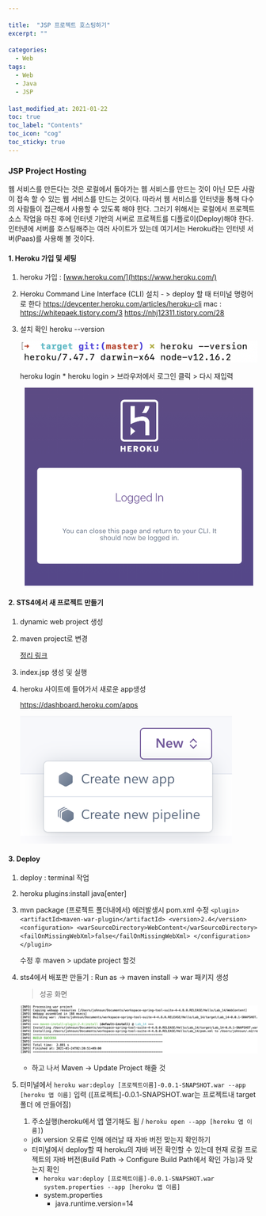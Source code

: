 ```yaml
---

title:  "JSP 프로젝트 호스팅하기"
excerpt: "" 

categories:
  - Web
tags:
  - Web
  - Java
  - JSP

last_modified_at: 2021-01-22 
toc: true
toc_label: "Contents"
toc_icon: "cog"
toc_sticky: true
---
```


### **JSP Project Hosting**

웹 서비스를 만든다는 것은 로컬에서 돌아가는 웹 서비스를 만드는 것이 아닌 모든 사람이 접속 할 수 있는 웹 서비스를 만드는 것이다. 따라서 웹 서비스를 인터넷을 통해 다수의 사람들이 접근해서 사용할 수 있도록 해야 한다. 그러기 위해서는 로컬에서 프로젝트 소스 작업을 마친 후에 인터넷 기반의 서버로 프로젝트를 디플로이(Deploy)해야 한다. 인터넷에 서버를 호스팅해주는 여러 사이트가 있는데 여기서는 Heroku라는 인터넷 서버(Paas)를 사용해 볼 것이다. 

#### 1. Heroku 가입 및 세팅

1. heroku 가입 : [www.heroku.com/](https://www.heroku.com/)

2. Heroku Command Line Interface (CLI)  설치  - > deploy 할 때 터미널 명령어로 한다
   <https://devcenter.heroku.com/articles/heroku-cli>
    mac : <https://whitepaek.tistory.com/3>
           <https://nhj12311.tistory.com/28>

3. 설치 확인
   heroku --version

   ![스크린샷 2021-01-23 오후 11.17.38](/assets/images/jsp_project/38.png)

   heroku login
   \* heroku login > 브라우저에서 로그인 클릭 > 다시 재입력

   <center><img height="400" src="/assets/images/jsp_project/59.png"></center>

   

#### 2. STS4에서 새 프로젝트 만들기

1. dynamic web project 생성

2. maven project로 변경

    [정리 링크](https://syh39.github.io/web/Spring_git/#%EC%83%88-%ED%94%84%EB%A1%9C%EC%A0%9D%ED%8A%B8-%EB%A7%8C%EB%93%A4%EA%B8%B0)

3. index.jsp 생성 및 실행

4. heroku 사이트에 들어가서 새로운 app생성

   <https://dashboard.heroku.com/apps>

   ![스크린샷 2021-01-23 오후 11.21.58](/assets/images/jsp_project/58.png)



#### 3. Deploy

1. deploy : terminal 작업

2. heroku plugins:install java[enter]

3. mvn package (프로젝트 폴더내에서)
   에러발생시 pom.xml 수정
    `<plugin>
    <artifactId>maven-war-plugin</artifactId>
    <version>2.4</version>
    <configuration>
    <warSourceDirectory>WebContent</warSourceDirectory>
    <failOnMissingWebXml>false</failOnMissingWebXml>
    </configuration>
   </plugin>`

   수정 후 maven > update project 할것

4. sts4에서 배포판 만들기 : Run  as -> maven install -> war 패키지 생성

   > 성공 화면

   ![20](/assets/images/jsp_project/20.png)

   - 하고 나서 Maven -> Update Project 해줄 것

5. 터미널에서 `heroku war:deploy [프로젝트이름]-0.0.1-SNAPSHOT.war --app [heroku 앱 이름]`  입력
   ([프로젝트]-0.0.1-SNAPSHOT.war는 프로젝트내 target 폴더 에 만들어짐)

   1. 주소실행(heroku에서 앱 열기해도 됨 / `heroku open --app [heroku 앱 이름]`)

   - jdk version 오류로 인해 에러날 때 자바 버전 맞는지 확인하기
   - 터미널에서 deploy할 때 heroku의 자바 버전 확인할 수 있는데 현재 로컬 프로젝트의 자바 버전(Build Path -> Configure Build Path에서 확인 가능)과 맞는지 확인
     - `heroku war:deploy [프로젝트이름]-0.0.1-SNAPSHOT.war system.properties --app [heroku 앱 이름]`
     - system.properties
       - java.runtime.version=14

